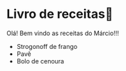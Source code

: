 # Livro de receitas:chicken: 

Olá! Bem vindo as receitas do Márcio!!!
- Strogonoff de frango
- Pavê
- Bolo de cenoura
